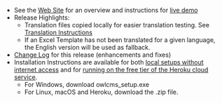 - See the [Web Site](https://jflamy.github.io/owlcms4/#) for an overview  and instructions for [live demo](https://jflamy.github.io/owlcms4/#/?id=demo)
- Release Highlights:
  - Translation files copied locally for easier translation testing.  See [Translation Instructions](https://github.com/jflamy/owlcms4/tree/develop/owlcms/src/main/resources/i18n)
  - If an Excel Template has not been translated for a given language, the English version will be used as fallback.
- [Change Log](https://github.com/jflamy/owlcms4/milestone/44?closed=1) for this release (enhancements and fixes)
- Installation Instructions are available for both [local setups without internet access](https://jflamy.github.io/owlcms4/#/LocalSetup.md) and for [running on the free tier of the Heroku cloud service](https://jflamy.github.io/owlcms4/#/Heroku.md).
  - For Windows, download owlcms_setup.exe
  - For Linux, macOS and Heroku, download the .zip file.
